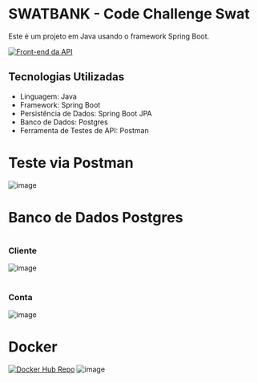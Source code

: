 
# <h1>SWATBANK - Code Challenge Swat </h1>

Este é um projeto em Java usando o framework Spring Boot.

[![Front-end da API](https://img.shields.io/badge/Front--end%20da%20API-Ver%20no%20GitHub-blue?style=for-the-badge&logo=github)](https://github.com/maaicondgl/SwatBank-Front-end)


## Tecnologias Utilizadas

- Linguagem: Java
- Framework: Spring Boot
- Persistência de Dados: Spring Boot JPA
- Banco de Dados: Postgres
- Ferramenta de Testes de API: Postman

# Teste via Postman 
![image](https://github.com/maaicondgl/code-challenge-swat/assets/87240984/c62f14fd-faed-491f-afcc-6edffe59fea2)


# Banco de Dados Postgres

 # <h3>Cliente</h3>
![image](https://github.com/maaicondgl/code-challenge-swat/assets/87240984/65139eb8-82ad-4e1a-b8ae-055b06c5e1ff)
  <br>
 # <h3>Conta</h3>
![image](https://github.com/maaicondgl/code-challenge-swat/assets/87240984/8d6b8716-6a61-4395-8c1f-58850e0c9086)

# Docker 
[![Docker Hub Repo](https://img.shields.io/docker/pulls/maaicondgl/code-challenge-swat.svg)](https://hub.docker.com/repository/docker/maaicondgl/code-challenge-swat)
![image](https://github.com/maaicondgl/code-challenge-swat/assets/87240984/2b327289-d76f-4b62-8053-9d3635c79994)

